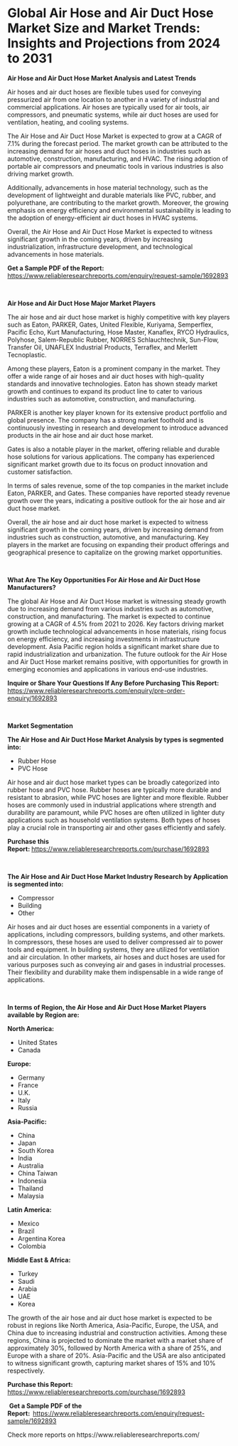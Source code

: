 <p><h1>Global Air Hose and Air Duct Hose Market Size and Market Trends: Insights and Projections from 2024 to 2031</h1></p><p><strong>Air Hose and Air Duct Hose Market Analysis and Latest Trends</strong></p>
<p><p>Air hoses and air duct hoses are flexible tubes used for conveying pressurized air from one location to another in a variety of industrial and commercial applications. Air hoses are typically used for air tools, air compressors, and pneumatic systems, while air duct hoses are used for ventilation, heating, and cooling systems.</p><p>The Air Hose and Air Duct Hose Market is expected to grow at a CAGR of 7.1% during the forecast period. The market growth can be attributed to the increasing demand for air hoses and duct hoses in industries such as automotive, construction, manufacturing, and HVAC. The rising adoption of portable air compressors and pneumatic tools in various industries is also driving market growth.</p><p>Additionally, advancements in hose material technology, such as the development of lightweight and durable materials like PVC, rubber, and polyurethane, are contributing to the market growth. Moreover, the growing emphasis on energy efficiency and environmental sustainability is leading to the adoption of energy-efficient air duct hoses in HVAC systems.</p><p>Overall, the Air Hose and Air Duct Hose Market is expected to witness significant growth in the coming years, driven by increasing industrialization, infrastructure development, and technological advancements in hose materials.</p></p>
<p><strong>Get a Sample PDF of the Report:&nbsp;</strong> <a href="https://www.reliableresearchreports.com/enquiry/request-sample/1692893">https://www.reliableresearchreports.com/enquiry/request-sample/1692893</a></p>
<p>&nbsp;</p>
<p><strong>Air Hose and Air Duct Hose Major Market Players</strong></p>
<p><p>The air hose and air duct hose market is highly competitive with key players such as Eaton, PARKER, Gates, United Flexible, Kuriyama, Semperflex, Pacific Echo, Kurt Manufacturing, Hose Master, Kanaflex, RYCO Hydraulics, Polyhose, Salem-Republic Rubber, NORRES Schlauchtechnik, Sun-Flow, Transfer Oil, UNAFLEX Industrial Products, Terraflex, and Merlett Tecnoplastic.</p><p>Among these players, Eaton is a prominent company in the market. They offer a wide range of air hoses and air duct hoses with high-quality standards and innovative technologies. Eaton has shown steady market growth and continues to expand its product line to cater to various industries such as automotive, construction, and manufacturing.</p><p>PARKER is another key player known for its extensive product portfolio and global presence. The company has a strong market foothold and is continuously investing in research and development to introduce advanced products in the air hose and air duct hose market.</p><p>Gates is also a notable player in the market, offering reliable and durable hose solutions for various applications. The company has experienced significant market growth due to its focus on product innovation and customer satisfaction.</p><p>In terms of sales revenue, some of the top companies in the market include Eaton, PARKER, and Gates. These companies have reported steady revenue growth over the years, indicating a positive outlook for the air hose and air duct hose market.</p><p>Overall, the air hose and air duct hose market is expected to witness significant growth in the coming years, driven by increasing demand from industries such as construction, automotive, and manufacturing. Key players in the market are focusing on expanding their product offerings and geographical presence to capitalize on the growing market opportunities.</p></p>
<p>&nbsp;</p>
<p><strong>What Are The Key Opportunities For Air Hose and Air Duct Hose Manufacturers?</strong></p>
<p><p>The global Air Hose and Air Duct Hose market is witnessing steady growth due to increasing demand from various industries such as automotive, construction, and manufacturing. The market is expected to continue growing at a CAGR of 4.5% from 2021 to 2026. Key factors driving market growth include technological advancements in hose materials, rising focus on energy efficiency, and increasing investments in infrastructure development. Asia Pacific region holds a significant market share due to rapid industrialization and urbanization. The future outlook for the Air Hose and Air Duct Hose market remains positive, with opportunities for growth in emerging economies and applications in various end-use industries.</p></p>
<p><strong>Inquire or Share Your Questions If Any Before Purchasing This Report:</strong> <a href="https://www.reliableresearchreports.com/enquiry/pre-order-enquiry/1692893">https://www.reliableresearchreports.com/enquiry/pre-order-enquiry/1692893</a></p>
<p>&nbsp;</p>
<p><strong>Market Segmentation</strong></p>
<p><strong>The Air Hose and Air Duct Hose Market Analysis by types is segmented into:</strong></p>
<p><ul><li>Rubber Hose</li><li>PVC Hose</li></ul></p>
<p><p>Air hose and air duct hose market types can be broadly categorized into rubber hose and PVC hose. Rubber hoses are typically more durable and resistant to abrasion, while PVC hoses are lighter and more flexible. Rubber hoses are commonly used in industrial applications where strength and durability are paramount, while PVC hoses are often utilized in lighter duty applications such as household ventilation systems. Both types of hoses play a crucial role in transporting air and other gases efficiently and safely.</p></p>
<p><strong>Purchase this Report:&nbsp;</strong><a href="https://www.reliableresearchreports.com/purchase/1692893">https://www.reliableresearchreports.com/purchase/1692893</a></p>
<p>&nbsp;</p>
<p><strong>The Air Hose and Air Duct Hose Market Industry Research by Application is segmented into:</strong></p>
<p><ul><li>Compressor</li><li>Building</li><li>Other</li></ul></p>
<p><p>Air hoses and air duct hoses are essential components in a variety of applications, including compressors, building systems, and other markets. In compressors, these hoses are used to deliver compressed air to power tools and equipment. In building systems, they are utilized for ventilation and air circulation. In other markets, air hoses and duct hoses are used for various purposes such as conveying air and gases in industrial processes. Their flexibility and durability make them indispensable in a wide range of applications.</p></p>
<p>&nbsp;</p>
<p><strong>In terms of Region, the Air Hose and Air Duct Hose Market Players available by Region are:</strong></p>
<p>
    <p> <strong> North America: </strong>
        <ul>
            <li>United States</li>
            <li>Canada</li>
        </ul>
        </p> 
    <p> <strong> Europe: </strong>
        <ul>
            <li>Germany</li>
            <li>France</li>
            <li>U.K.</li>
            <li>Italy</li>
            <li>Russia</li>
        </ul>
        </p> 
    <p> <strong> Asia-Pacific: </strong>
        <ul>
            <li>China</li>
            <li>Japan</li>
            <li>South Korea</li>
            <li>India</li>
            <li>Australia</li>
            <li>China Taiwan</li>
            <li>Indonesia</li>
            <li>Thailand</li>
            <li>Malaysia</li>
        </ul>
        </p> 
    <p> <strong> Latin America: </strong>
        <ul>
            <li>Mexico</li>
            <li>Brazil</li>
            <li>Argentina Korea</li>
            <li>Colombia</li>
        </ul>
        </p> 
    <p> <strong> Middle East & Africa: </strong>
        <ul>
            <li>Turkey</li>
            <li>Saudi</li>
            <li>Arabia</li>
            <li>UAE</li>
            <li>Korea</li>
        </ul>
    </p>
    </p>
<p><p>The growth of the air hose and air duct hose market is expected to be robust in regions like North America, Asia-Pacific, Europe, the USA, and China due to increasing industrial and construction activities. Among these regions, China is projected to dominate the market with a market share of approximately 30%, followed by North America with a share of 25%, and Europe with a share of 20%. Asia-Pacific and the USA are also anticipated to witness significant growth, capturing market shares of 15% and 10% respectively.</p></p>
<p><strong>Purchase this Report: </strong><a href="https://www.reliableresearchreports.com/purchase/1692893">https://www.reliableresearchreports.com/purchase/1692893</a></p>
<p>&nbsp;<strong>Get a Sample PDF of the Report:&nbsp;&nbsp;</strong><a href="https://www.reliableresearchreports.com/enquiry/request-sample/1692893">https://www.reliableresearchreports.com/enquiry/request-sample/1692893</a></p>
<p><strong></strong></p>
<p>Check more reports on https://www.reliableresearchreports.com/</p>